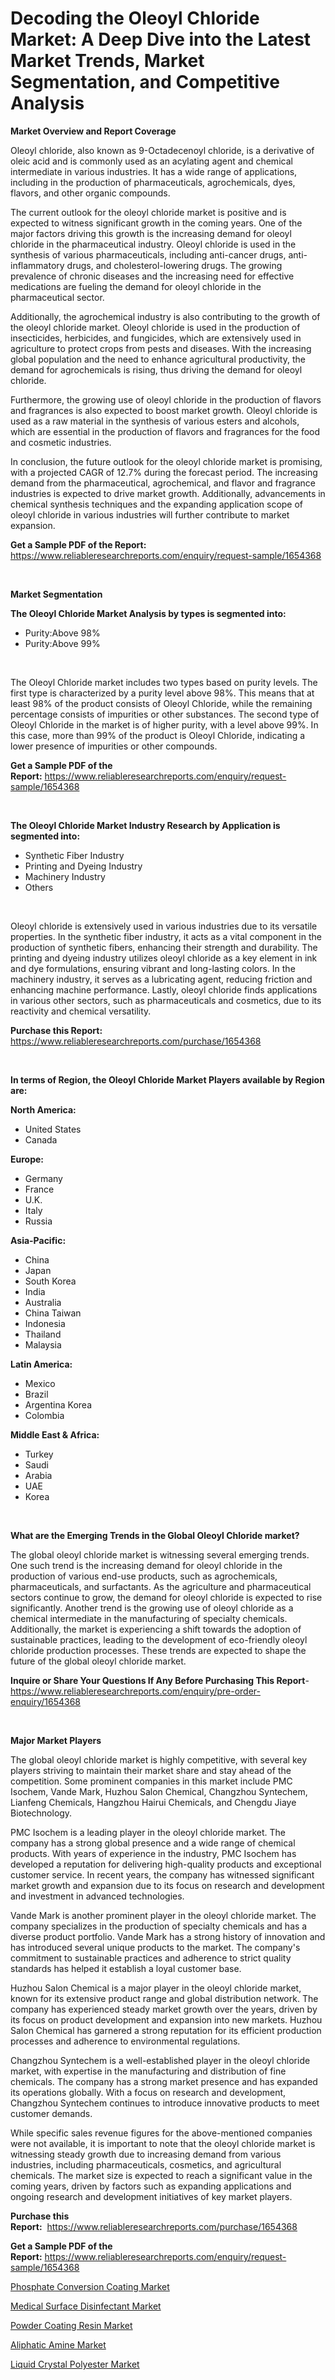 <p><h1>Decoding the Oleoyl Chloride Market: A Deep Dive into the Latest Market Trends, Market Segmentation, and Competitive Analysis</h1></p><p><strong>Market Overview and Report Coverage</strong></p>
<p><p>Oleoyl chloride, also known as 9-Octadecenoyl chloride, is a derivative of oleic acid and is commonly used as an acylating agent and chemical intermediate in various industries. It has a wide range of applications, including in the production of pharmaceuticals, agrochemicals, dyes, flavors, and other organic compounds.</p><p>The current outlook for the oleoyl chloride market is positive and is expected to witness significant growth in the coming years. One of the major factors driving this growth is the increasing demand for oleoyl chloride in the pharmaceutical industry. Oleoyl chloride is used in the synthesis of various pharmaceuticals, including anti-cancer drugs, anti-inflammatory drugs, and cholesterol-lowering drugs. The growing prevalence of chronic diseases and the increasing need for effective medications are fueling the demand for oleoyl chloride in the pharmaceutical sector.</p><p>Additionally, the agrochemical industry is also contributing to the growth of the oleoyl chloride market. Oleoyl chloride is used in the production of insecticides, herbicides, and fungicides, which are extensively used in agriculture to protect crops from pests and diseases. With the increasing global population and the need to enhance agricultural productivity, the demand for agrochemicals is rising, thus driving the demand for oleoyl chloride.</p><p>Furthermore, the growing use of oleoyl chloride in the production of flavors and fragrances is also expected to boost market growth. Oleoyl chloride is used as a raw material in the synthesis of various esters and alcohols, which are essential in the production of flavors and fragrances for the food and cosmetic industries.</p><p>In conclusion, the future outlook for the oleoyl chloride market is promising, with a projected CAGR of 12.7% during the forecast period. The increasing demand from the pharmaceutical, agrochemical, and flavor and fragrance industries is expected to drive market growth. Additionally, advancements in chemical synthesis techniques and the expanding application scope of oleoyl chloride in various industries will further contribute to market expansion.</p></p>
<p><strong>Get a Sample PDF of the Report:</strong> <a href="https://www.reliableresearchreports.com/enquiry/request-sample/1654368">https://www.reliableresearchreports.com/enquiry/request-sample/1654368</a></p>
<p>&nbsp;</p>
<p><strong>Market Segmentation</strong></p>
<p><strong>The Oleoyl Chloride Market Analysis by types is segmented into:</strong></p>
<p><ul><li>Purity:Above 98%</li><li>Purity:Above 99%</li></ul></p>
<p>&nbsp;</p>
<p><p>The Oleoyl Chloride market includes two types based on purity levels. The first type is characterized by a purity level above 98%. This means that at least 98% of the product consists of Oleoyl Chloride, while the remaining percentage consists of impurities or other substances. The second type of Oleoyl Chloride in the market is of higher purity, with a level above 99%. In this case, more than 99% of the product is Oleoyl Chloride, indicating a lower presence of impurities or other compounds.</p></p>
<p><strong>Get a Sample PDF of the Report:</strong>&nbsp;<a href="https://www.reliableresearchreports.com/enquiry/request-sample/1654368">https://www.reliableresearchreports.com/enquiry/request-sample/1654368</a></p>
<p>&nbsp;</p>
<p><strong>The Oleoyl Chloride Market Industry Research by Application is segmented into:</strong></p>
<p><ul><li>Synthetic Fiber Industry</li><li>Printing and Dyeing Industry</li><li>Machinery Industry</li><li>Others</li></ul></p>
<p>&nbsp;</p>
<p><p>Oleoyl chloride is extensively used in various industries due to its versatile properties. In the synthetic fiber industry, it acts as a vital component in the production of synthetic fibers, enhancing their strength and durability. The printing and dyeing industry utilizes oleoyl chloride as a key element in ink and dye formulations, ensuring vibrant and long-lasting colors. In the machinery industry, it serves as a lubricating agent, reducing friction and enhancing machine performance. Lastly, oleoyl chloride finds applications in various other sectors, such as pharmaceuticals and cosmetics, due to its reactivity and chemical versatility.</p></p>
<p><strong>Purchase this Report:</strong>&nbsp; <a href="https://www.reliableresearchreports.com/purchase/1654368">https://www.reliableresearchreports.com/purchase/1654368</a></p>
<p>&nbsp;</p>
<p><strong>In terms of Region, the Oleoyl Chloride Market Players available by Region are:</strong></p>
<p>
    <p> <strong> North America: </strong>
        <ul>
            <li>United States</li>
            <li>Canada</li>
        </ul>
        </p> 
    <p> <strong> Europe: </strong>
        <ul>
            <li>Germany</li>
            <li>France</li>
            <li>U.K.</li>
            <li>Italy</li>
            <li>Russia</li>
        </ul>
        </p> 
    <p> <strong> Asia-Pacific: </strong>
        <ul>
            <li>China</li>
            <li>Japan</li>
            <li>South Korea</li>
            <li>India</li>
            <li>Australia</li>
            <li>China Taiwan</li>
            <li>Indonesia</li>
            <li>Thailand</li>
            <li>Malaysia</li>
        </ul>
        </p> 
    <p> <strong> Latin America: </strong>
        <ul>
            <li>Mexico</li>
            <li>Brazil</li>
            <li>Argentina Korea</li>
            <li>Colombia</li>
        </ul>
        </p> 
    <p> <strong> Middle East & Africa: </strong>
        <ul>
            <li>Turkey</li>
            <li>Saudi</li>
            <li>Arabia</li>
            <li>UAE</li>
            <li>Korea</li>
        </ul>
    </p>
    </p>
<p>&nbsp;</p>
<p><strong>What are the Emerging Trends in the Global Oleoyl Chloride market?</strong></p>
<p><p>The global oleoyl chloride market is witnessing several emerging trends. One such trend is the increasing demand for oleoyl chloride in the production of various end-use products, such as agrochemicals, pharmaceuticals, and surfactants. As the agriculture and pharmaceutical sectors continue to grow, the demand for oleoyl chloride is expected to rise significantly. Another trend is the growing use of oleoyl chloride as a chemical intermediate in the manufacturing of specialty chemicals. Additionally, the market is experiencing a shift towards the adoption of sustainable practices, leading to the development of eco-friendly oleoyl chloride production processes. These trends are expected to shape the future of the global oleoyl chloride market.</p></p>
<p><strong>Inquire or Share Your Questions If Any Before Purchasing This Report</strong>- <a href="https://www.reliableresearchreports.com/enquiry/pre-order-enquiry/1654368">https://www.reliableresearchreports.com/enquiry/pre-order-enquiry/1654368</a></p>
<p>&nbsp;</p>
<p><strong>Major Market Players</strong></p>
<p><p>The global oleoyl chloride market is highly competitive, with several key players striving to maintain their market share and stay ahead of the competition. Some prominent companies in this market include PMC Isochem, Vande Mark, Huzhou Salon Chemical, Changzhou Syntechem, Lianfeng Chemicals, Hangzhou Hairui Chemicals, and Chengdu Jiaye Biotechnology. </p><p>PMC Isochem is a leading player in the oleoyl chloride market. The company has a strong global presence and a wide range of chemical products. With years of experience in the industry, PMC Isochem has developed a reputation for delivering high-quality products and exceptional customer service. In recent years, the company has witnessed significant market growth and expansion due to its focus on research and development and investment in advanced technologies.</p><p>Vande Mark is another prominent player in the oleoyl chloride market. The company specializes in the production of specialty chemicals and has a diverse product portfolio. Vande Mark has a strong history of innovation and has introduced several unique products to the market. The company's commitment to sustainable practices and adherence to strict quality standards has helped it establish a loyal customer base.</p><p>Huzhou Salon Chemical is a major player in the oleoyl chloride market, known for its extensive product range and global distribution network. The company has experienced steady market growth over the years, driven by its focus on product development and expansion into new markets. Huzhou Salon Chemical has garnered a strong reputation for its efficient production processes and adherence to environmental regulations.</p><p>Changzhou Syntechem is a well-established player in the oleoyl chloride market, with expertise in the manufacturing and distribution of fine chemicals. The company has a strong market presence and has expanded its operations globally. With a focus on research and development, Changzhou Syntechem continues to introduce innovative products to meet customer demands.</p><p>While specific sales revenue figures for the above-mentioned companies were not available, it is important to note that the oleoyl chloride market is witnessing steady growth due to increasing demand from various industries, including pharmaceuticals, cosmetics, and agricultural chemicals. The market size is expected to reach a significant value in the coming years, driven by factors such as expanding applications and ongoing research and development initiatives of key market players.</p></p>
<p><strong>Purchase this Report:</strong>&nbsp;&nbsp;<a href="https://www.reliableresearchreports.com/purchase/1654368">https://www.reliableresearchreports.com/purchase/1654368</a></p>
<p></p>
<p><strong>Get a Sample PDF of the Report:</strong>&nbsp;<a href="https://www.reliableresearchreports.com/enquiry/request-sample/1654368">https://www.reliableresearchreports.com/enquiry/request-sample/1654368</a></p>
<p><p><a href="https://github.com/kuntayevaz/Market-Research-Report-List-1/blob/main/phosphate-conversion-coating-market.md">Phosphate Conversion Coating Market</a></p><p><a href="https://github.com/sofyaavrova/Market-Research-Report-List-1/blob/main/medical-surface-disinfectant-market.md">Medical Surface Disinfectant Market</a></p><p><a href="https://github.com/Krish2023na/Market-Research-Report-List-1/blob/main/powder-coating-resin-market.md">Powder Coating Resin Market</a></p><p><a href="https://github.com/kholmovskayalyudmila/Market-Research-Report-List-1/blob/main/aliphatic-amine-market.md">Aliphatic Amine Market</a></p><p><a href="https://github.com/zebdakicsin/Market-Research-Report-List-1/blob/main/liquid-crystal-polyester-market.md">Liquid Crystal Polyester Market</a></p></p>